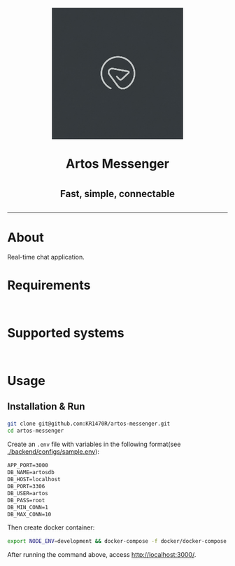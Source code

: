 <p align=center>
  <img src="https://github.com/KR1470R/artos-messenger/blob/c0f738bd51c5c5090b73531c20581c1b83ae36f2/assets/logo.jpg" width=300 height=300 align=center>
</p>
<h1 align=center>Artos Messenger<h1>
<h2 align=center>Fast, simple, connectable<h2>  

<hr>

# About
Real-time chat application.

# Requirements
<div>
	<img alt="" src="https://badgen.net/badge/node.js/>=18/green">
	<img alt="" src="https://badgen.net/badge/react/>=18/blue">
  <img alt="" src="https://badgen.net/badge/docker/any">
</div>

# Supported systems
<div>
	<img alt="" src="https://badgen.net/badge/Windows/any/blue">
	<img alt="" src="https://badgen.net/badge/Linux/any/yellow">
	<img alt="" src="https://badgen.net/badge/MacOS/any/red">
</div>

# Usage
## Installation & Run
```bash
git clone git@github.com:KR1470R/artos-messenger.git
cd artos-messenger
```
Create an `.env` file with variables in the following format(see [./backend/configs/sample.env](https://github.com/KR1470R/artos-messenger/blob/c0f738bd51c5c5090b73531c20581c1b83ae36f2/backend/configs/sample.env)):
```env
APP_PORT=3000
DB_NAME=artosdb
DB_HOST=localhost
DB_PORT=3306
DB_USER=artos
DB_PASS=root
DB_MIN_CONN=1
DB_MAX_CONN=10
```
Then create docker container:
```bash
export NODE_ENV=development && docker-compose -f docker/docker-compose.yml --env-file .env up --build
```
After running the command above, access <http://localhost:3000/>.
